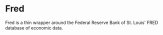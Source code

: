 # Fred

Fred is a thin wrapper around the Federal Reserve Bank of St. Louis' FRED database of economic data.
